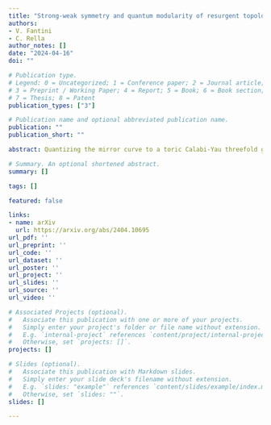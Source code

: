```yaml
---
title: "Strong-weak symmetry and quantum modularity of resurgent topological strings on local $ℙ^2$"
authors:
- V. Fantini
- C. Rella
author_notes: []
date: "2024-04-16"
doi: ""

# Publication type.
# Legend: 0 = Uncategorized; 1 = Conference paper; 2 = Journal article;
# 3 = Preprint / Working Paper; 4 = Report; 5 = Book; 6 = Book section;
# 7 = Thesis; 8 = Patent
publication_types: ["3"]

# Publication name and optional abbreviated publication name.
publication: ""
publication_short: ""

abstract: Quantizing the mirror curve to a toric Calabi-Yau threefold gives rise to quantum operators whose fermionic spectral traces produce factorially divergent formal power series in the Planck constant and its inverse. These are conjecturally captured by the Nekrasov-Shatashvili and standard topological string free energies, respectively, via the TS/ST correspondence. The resurgent structures of the first fermionic spectral trace of local $\mathbb{P}^2$ in both weak and strong coupling limits were solved exactly by the second author in arXiv:2212.10606. Here, we take the perspective of the Stokes constants and their generating functions. We prove that a full-fledged strong-weak resurgent symmetry is at play, exchanging the perturbative/nonperturbative contributions to the holomorphic and anti-holomorphic blocks in the factorization of the spectral trace. This relies on a global net of relations connecting the perturbative series and the discontinuities in the dual regimes, which is built upon the analytic properties of the $L$-functions with coefficients given by the Stokes constants and the $q$-series acting as their generating functions. Then, we show that the latter are holomorphic quantum modular forms for $\Gamma_1(3)$ and are reconstructed by the median resummation of their asymptotic expansions.

# Summary. An optional shortened abstract.
summary: []

tags: []

featured: false

links:
- name: arXiv
  url: https://arxiv.org/abs/2404.10695
url_pdf: '' 
url_preprint: '' 
url_code: ''
url_dataset: ''
url_poster: ''
url_project: ''
url_slides: ''
url_source: ''
url_video: ''

# Associated Projects (optional).
#   Associate this publication with one or more of your projects.
#   Simply enter your project's folder or file name without extension.
#   E.g. `internal-project` references `content/project/internal-project/index.md`.
#   Otherwise, set `projects: []`.
projects: []

# Slides (optional).
#   Associate this publication with Markdown slides.
#   Simply enter your slide deck's filename without extension.
#   E.g. `slides: "example"` references `content/slides/example/index.md`.
#   Otherwise, set `slides: ""`.
slides: []

---
```

